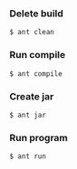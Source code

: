 ### Delete build ###
`$ ant clean`
### Run compile ###
`$ ant compile`
### Create jar ###
`$ ant jar`
### Run program ###
`$ ant run`